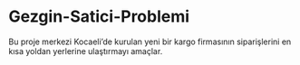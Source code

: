 # Gezgin-Satici-Problemi
Bu proje merkezi Kocaeli’de kurulan yeni bir kargo firmasının siparişlerini en kısa yoldan yerlerine ulaştırmayı amaçlar.
